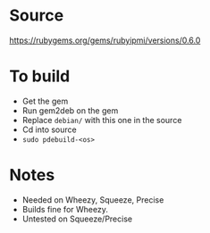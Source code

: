 # Source

https://rubygems.org/gems/rubyipmi/versions/0.6.0

# To build

* Get the gem
* Run gem2deb on the gem
* Replace `debian/` with this one in the source
* Cd into source
* `sudo pdebuild-<os>`

# Notes

* Needed on Wheezy, Squeeze, Precise
* Builds fine for Wheezy.
* Untested on Squeeze/Precise
